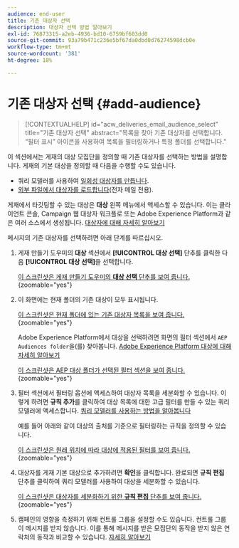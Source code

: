```yaml
---
audience: end-user
title: 기존 대상자 선택
description: 대상자 선택 방법 알아보기
exl-id: 76873315-a2eb-4936-bd10-6759bf603dd0
source-git-commit: 93a79b471c236e5bf67da0dbd0d76274598dcb0e
workflow-type: tm+mt
source-wordcount: '381'
ht-degree: 18%

---
```


# 기존 대상자 선택 {#add-audience}

>[!CONTEXTUALHELP]
>id="acw_deliveries_email_audience_select"
>title="기존 대상자 선택"
>abstract="목록을 찾아 기존 대상자를 선택합니다. “필터 표시” 아이콘을 사용하여 목록을 필터링하거나 특정 폴더를 선택합니다."

이 섹션에서는 게재의 대상 모집단을 정의할 때 기존 대상자를 선택하는 방법을 설명합니다. 게재의 기본 대상을 정의할 때 다음을 수행할 수도 있습니다.
* 쿼리 모델러를 사용하여 [일회성 대상자를 만듭니다](one-time-audience.md).
* [외부 파일에서 대상자를 로드합니다](file-audience.md)(전자 메일 전용).

게재에서 타깃팅할 수 있는 대상은 **대상** 왼쪽 메뉴에서 액세스할 수 있습니다. 이는 클라이언트 콘솔, Campaign 웹 대상자 워크플로 또는 Adobe Experience Platform과 같은 여러 소스에서 생성됩니다. [대상자에 대해 자세히 알아보기](manage-audience.md)

메시지의 기존 대상자를 선택하려면 아래 단계를 따르십시오.

1. 게재 만들기 도우미의 **대상** 섹션에서 **[!UICONTROL 대상 선택]** 단추를 클릭한 다음 **[!UICONTROL 대상 선택]**&#x200B;을 선택합니다.

   [이 스크린샷은 게재 만들기 도우미의 **대상 선택** 단추를 보여 줍니다.](assets/create-audience.png){zoomable="yes"}

1. 이 화면에는 현재 폴더의 기존 대상이 모두 표시됩니다.

   [이 스크린샷은 현재 폴더에 있는 기존 대상자 목록을 보여 줍니다.](assets/create-audience2.png){zoomable="yes"}

   Adobe Experience Platform에서 대상을 선택하려면 화면의 필터 섹션에서 `AEP Audiences folder`을(를) 찾아봅니다. [Adobe Experience Platform 대상에 대해 자세히 알아보기](manage-audience.md#monitor)

   [이 스크린샷은 AEP 대상 폴더가 선택된 필터 섹션을 보여 줍니다.](assets/select-audience-folder.png){zoomable="yes"}

1. 필터 섹션에서 필터링 옵션에 액세스하여 대상자 목록을 세분화할 수 있습니다. 이렇게 하려면 **규칙 추가**&#x200B;를 클릭하여 대상 목록에 대한 고급 필터를 만들 수 있는 쿼리 모델러에 액세스합니다. [쿼리 모델러를 사용하는 방법을 알아봅니다](../query/query-modeler-overview.md)

   예를 들어 아래와 같이 대상의 출처를 기준으로 필터링하는 규칙을 정의할 수 있습니다.

   [이 스크린샷은 원래 위치에 따라 대상에 적용된 필터를 보여 줍니다.](assets/filter-on-aep-audience.png){zoomable="yes"}

1. 대상자를 게재 기본 대상으로 추가하려면 **확인**&#x200B;을 클릭합니다. 완료되면 **규칙 편집** 단추를 클릭하여 쿼리 모델러를 사용하여 대상을 세분화할 수 있습니다.

   [이 스크린샷은 대상자를 세분화하기 위한 **규칙 편집** 단추를 보여 줍니다.](assets/refine-audience.png){zoomable="yes"}

1. 캠페인의 영향을 측정하기 위해 컨트롤 그룹을 설정할 수도 있습니다. 컨트롤 그룹이 메시지를 받지 않습니다. 이를 통해 메시지를 받은 모집단의 동작을 받지 않은 연락처의 동작과 비교할 수 있습니다. [자세히 알아보기](control-group.md)